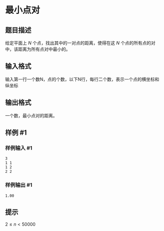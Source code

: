 # 最小点对

## 题目描述

给定平面上 $N$ 个点，找出其中的一对点的距离，使得在这 $N$ 个点的所有点的对中，该距离为所有点对中最小的。

## 输入格式

输入第一行一个数N，点的个数，以下N行，每行二个数，表示一个点的横坐标和纵坐标

## 输出格式

一个数，最小点对的距离。

## 样例 #1

### 样例输入 #1

```
3
1 1
1 2
2 2
```

### 样例输出 #1

```
1.00
```

## 提示

$2 \leq n < 50000$
